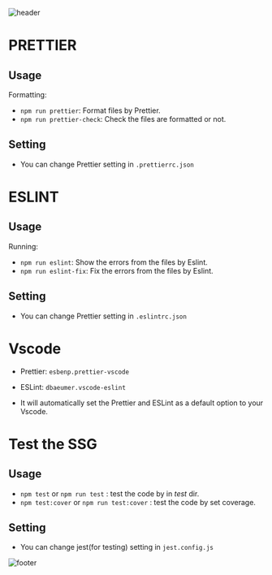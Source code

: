 ![header](https://capsule-render.vercel.app/api?type=waving&color=gradient&height=400&section=header&text=Prettier&animation=fadeIn&fontSize=90)

# PRETTIER

## Usage

Formatting:

- `npm run prettier`: Format files by Prettier.
- `npm run prettier-check`: Check the files are formatted or not.

## Setting

- You can change Prettier setting in `.prettierrc.json`

# ESLINT

## Usage

Running:

- `npm run eslint`: Show the errors from the files by Eslint.
- `npm run eslint-fix`: Fix the errors from the files by Eslint.

## Setting

- You can change Prettier setting in `.eslintrc.json`

# Vscode

- Prettier: `esbenp.prettier-vscode`
- ESLint: `dbaeumer.vscode-eslint`

- It will automatically set the Prettier and ESLint as a default option to your Vscode.

# Test the SSG

## Usage

- `npm test` or `npm run test` : test the code by in _test_ dir.
- `npm test:cover` or `npm run test:cover` : test the code by set coverage.

## Setting

- You can change jest(for testing) setting in `jest.config.js`

![footer](https://capsule-render.vercel.app/api?type=waving&color=auto&height=500&section=footer&text=Jun%20Song&desc=Student%20of%20Seneca%20College&animation=fadeIn&fontSize=70)
